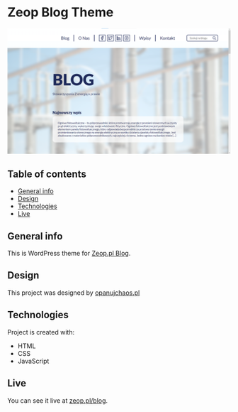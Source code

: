 # Zeop Blog Theme
![screenshot](screenshot.png)


## Table of contents
* [General info](#general-info)
* [Design](#design)
* [Technologies](#technologies)
* [Live](#live)


## General info
This is WordPress theme for [Zeop.pl Blog](http://zeop.pl/blog).

## Design
This project was designed by [opanujchaos.pl](http://opanujchaos.pl/)

## Technologies
Project is created with:
* HTML
* CSS
* JavaScript

## Live
You can see it live at [zeop.pl/blog](https://zeop.pl/blog).
